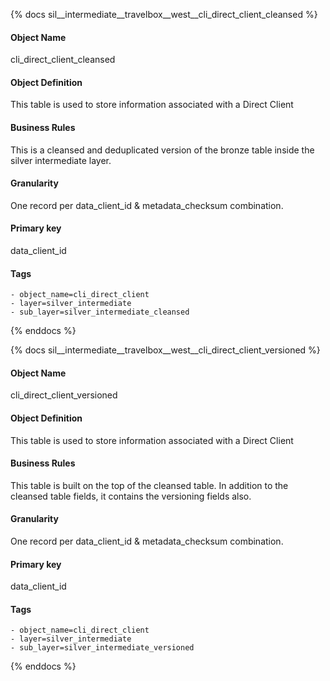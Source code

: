 {% docs sil__intermediate__travelbox__west__cli_direct_client_cleansed %}

#### Object Name
cli_direct_client_cleansed

#### Object Definition
This table is used to store information associated with a Direct Client

#### Business Rules
This is a cleansed and deduplicated version of the bronze table inside the silver intermediate layer.

#### Granularity
One record per data_client_id & metadata_checksum combination.

#### Primary key
data_client_id

#### Tags
    - object_name=cli_direct_client
    - layer=silver_intermediate
    - sub_layer=silver_intermediate_cleansed

{% enddocs %}

{% docs sil__intermediate__travelbox__west__cli_direct_client_versioned %}

#### Object Name
cli_direct_client_versioned

#### Object Definition
This table is used to store information associated with a Direct Client

#### Business Rules
This table is built on the top of the cleansed table. In addition to the cleansed table fields, it contains the versioning fields also.

#### Granularity
One record per data_client_id & metadata_checksum combination.

#### Primary key
data_client_id

#### Tags
    - object_name=cli_direct_client
    - layer=silver_intermediate
    - sub_layer=silver_intermediate_versioned

{% enddocs %}